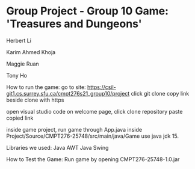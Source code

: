 # Group Project - Group 10      Game: 'Treasures and Dungeons'


Herbert Li

Karim Ahmed Khoja

Maggie Ruan

Tony Ho


How to run the game:
go to site: https://csil-git1.cs.surrey.sfu.ca/cmpt276s21_group10/project
click git clone 
copy link beside clone with https

open visual studio code 
on welcome page, click clone repository
paste copied link

inside game project,
run game through App.java inside Project/Source/CMPT276-25748/src/main/java/Game
use java jdk 15.


Libraries we used:
Java AWT
Java Swing


How to Test the Game:
Run game by opening CMPT276-25748-1.0.jar